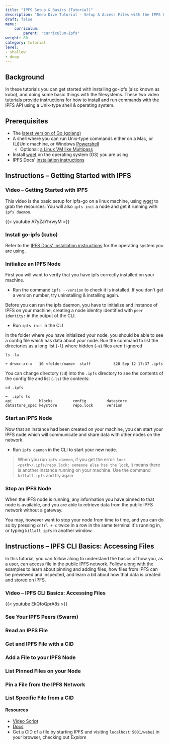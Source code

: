 ```yaml
---
title: "IPFS Setup & Basics (Tutorial)"
description: "Deep Dive Tutorial – Setup & Access Files with the IPFS CLI"
draft: false
menu:
    curriculum:
        parent: "curriculum-ipfs"
weight: 80
category: tutorial
level:
- shallow
- deep
---
```


## Background
In these tutorials you can get started with installing go-ipfs (also known as kubo), and doing some basic things with the filesystems. These two video tutorials provide instructions for how to install and run commands with the IPFS API using a Unix-type shell & operating system.

## Prerequisites
* The [latest version of Go (golang)](https://go.dev/doc/install)
* A shell where you can run Unix-type commands either on a Mac, or (Li)Unix machine, or Windows [Powershell](https://docs.microsoft.com/en-us/powershell/scripting/install/installing-powershell-on-windows?view=powershell-7.2)
  * Optional: [a Linux VM like Multipass](https://multipass.run/)
* Install [wget](https://www.tecmint.com/install-wget-in-linux/) on the operating system (OS) you are using
* IPFS Docs' [installation instructions](https://docs.ipfs.io/install/command-line/#system-requirements)


## Instructions – Getting Started with IPFS

### Video – Getting Started with IPFS
This video is the basic setup for ipfs-go on a linux machine, using [wget](https://www.tecmint.com/install-wget-in-linux/) to grab the resources. You will also `ipfs init` a node and get it running with `ipfs daemon`.

{{< youtube A7yZaYhrwyM >}}

### Install go-ipfs (kubo)
Refer to the [IPFS Docs' installation instructions](https://docs.ipfs.io/install/command-line/#system-requirements) for the operating system you are using.

### Initialize an IPFS Node
First you will want to verify that you have ipfs correctly installed on your machine.

* Run the command `ipfs --version` to check it is installed. If you don't get a version number, try uninstalling & installing again.

Before you can run the ipfs daemon, you have to initialize and instance of IPFS on your machine, creating a node identity identified with `peer identity:` in the output of the CLI.

* Run `ipfs init` in the CLI

In the folder where you have initialized your node, you should be able to see a config file which has data about your node. Run the command to list the directories as a long list (`-l`) where hidden (`-a`) files aren't ignored

```
ls -la

➜ drwxr-xr-x   10 <folder/name>  staff          320 Sep 12 17:37 .ipfs
```

You can change directory (`cd`) into the `.ipfs` directory to see the contents of the config file and list (`-ls`) the contents:

```➜
cd .ipfs

➜  .ipfs ls
api            blocks         config         datastore      datastore_spec keystore       repo.lock      version
```





### Start an IPFS Node
Now that an instance had been created on your machine, you can start your IPFS node which will communicate and share data with other nodes on the network.

* Run `ipfs daemon` in the CLI to start your new node.

>  When you run `ipfs daemon`, if you get the error: `lock <path>/.ipfs/repo.lock: someone else has the lock`, it means there is another instance running on your machine. Use the command `killall ipfs` and try again

### Stop an IPFS Node
When the IPFS node is running, any information you have pinned to that node is available, and you are able to retrieve data from the public IPFS network without a gateway.

You may, however want to stop your node from time to time, and you can do so by pressing `cntrl + c` twice in a row in the same terminal it's running in, or typing `killall ipfs` in another window.


## Instructions – IPFS CLI Basics: Accessing Files

In this tutorial, you can follow along to understand the basics of how you, as a user, can access file in the pubilc IPFS network. Follow along with the examples to learn about pinning and adding files, how files from IPFS can be previewed and inspected, and learn a bit about how that data is created and stored on IPFS.

### Video – IPFS CLI Basics: Accessing Files

{{< youtube EkQfoQprA8s >}}

### See Your IPFS Peers (Swarm)

### Read an IPFS File

### Get and IPFS File with a CID

### Add a File to your IPFS Node

### List Pinned Files on your Node

### Pin a File from the IPFS Network

### List Specific File from a CID

#### Resources
* [Video Script](https://www.notion.so/protocollabs/Script-IPFS-Basics-Working-with-Files-in-IPFS-4102dc71f5dc4bf49b274bdfcee4c162)
* [Docs](https://docs.ipfs.io/how-to/command-line-quick-start/#take-your-node-online)
* Get a CID of a file by starting IPFS and visiting `localhost:5001/webui` in your browser, checking out _Explore_
